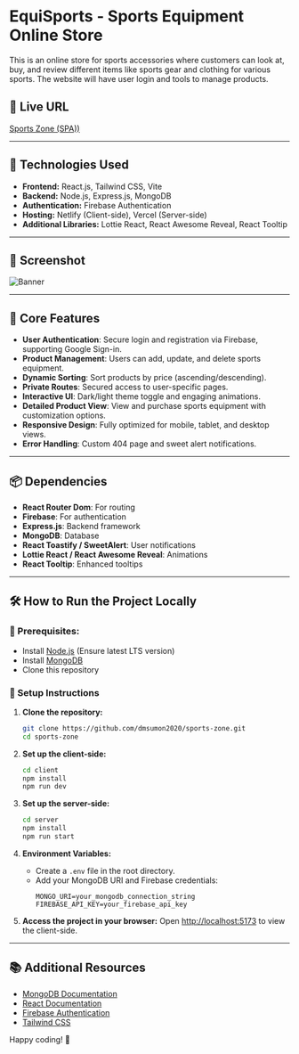 # EquiSports - Sports Equipment Online Store

This is an online store for sports accessories where customers can look at, buy, and review different items like sports gear and clothing for various sports. The website will have user login and tools to manage products.

## 🔗 Live URL

[Sports Zone (SPA))](https://cool-quokka-4b3e33.netlify.app/)

---

## 🚀 Technologies Used

- **Frontend:** React.js, Tailwind CSS, Vite
- **Backend:** Node.js, Express.js, MongoDB
- **Authentication:** Firebase Authentication
- **Hosting:** Netlify (Client-side), Vercel (Server-side)
- **Additional Libraries:** Lottie React, React Awesome Reveal, React Tooltip

---

## 📸 Screenshot

![Banner](https://i.ibb.co.com/SXDp0h2w/sports-zone.png)

---

## 🌟 Core Features

- **User Authentication**: Secure login and registration via Firebase, supporting Google Sign-in.
- **Product Management**: Users can add, update, and delete sports equipment.
- **Dynamic Sorting**: Sort products by price (ascending/descending).
- **Private Routes**: Secured access to user-specific pages.
- **Interactive UI**: Dark/light theme toggle and engaging animations.
- **Detailed Product View**: View and purchase sports equipment with customization options.
- **Responsive Design**: Fully optimized for mobile, tablet, and desktop views.
- **Error Handling**: Custom 404 page and sweet alert notifications.

---

## 📦 Dependencies

- **React Router Dom**: For routing
- **Firebase**: For authentication
- **Express.js**: Backend framework
- **MongoDB**: Database
- **React Toastify / SweetAlert**: User notifications
- **Lottie React / React Awesome Reveal**: Animations
- **React Tooltip**: Enhanced tooltips

---

## 🛠️ How to Run the Project Locally

### 📌 Prerequisites:

- Install [Node.js](https://nodejs.org/) (Ensure latest LTS version)
- Install [MongoDB](https://www.mongodb.com/try/download/community)
- Clone this repository

### 🚀 Setup Instructions

1. **Clone the repository:**

   ```bash
   git clone https://github.com/dmsumon2020/sports-zone.git
   cd sports-zone
   ```

2. **Set up the client-side:**

   ```bash
   cd client
   npm install
   npm run dev
   ```

3. **Set up the server-side:**

   ```bash
   cd server
   npm install
   npm run start
   ```

4. **Environment Variables:**

   - Create a `.env` file in the root directory.
   - Add your MongoDB URI and Firebase credentials:
     ```plaintext
     MONGO_URI=your_mongodb_connection_string
     FIREBASE_API_KEY=your_firebase_api_key
     ```

5. **Access the project in your browser:**
   Open [http://localhost:5173](http://localhost:5173) to view the client-side.

---

## 📚 Additional Resources

- [MongoDB Documentation](https://www.mongodb.com/docs/)
- [React Documentation](https://reactjs.org/docs/)
- [Firebase Authentication](https://firebase.google.com/docs/auth/web/start)
- [Tailwind CSS](https://tailwindcss.com/docs)

Happy coding! 🚀
